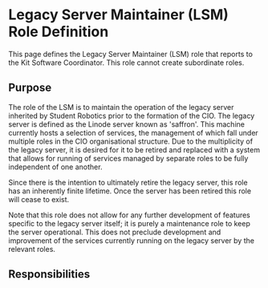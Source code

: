 # Legacy Server Maintainer (LSM) Role Definition

This page defines the Legacy Server Maintainer (LSM) role that reports to the Kit Software Coordinator. This role cannot create subordinate roles.

## Purpose
The role of the LSM is to maintain the operation of the legacy server inherited by Student Robotics prior to the formation of the CIO. The legacy server is defined as the Linode server known as 'saffron'. This machine currently hosts a selection of services, the management of which fall under multiple roles in the CIO organisational structure. Due to the multiplicity of the legacy server, it is desired for it to be retired and replaced with a system that allows for running of services managed by separate roles to be fully independent of one another.

Since there is the intention to ultimately retire the legacy server, this role has an inherently finite lifetime. Once the server has been retired this role will cease to exist.

Note that this role does not allow for any further development of features specific to the legacy server itself; it is purely a maintenance role to keep the server operational. This does not preclude development and improvement of the services currently running on the legacy server by the relevant roles.

## Responsibilities